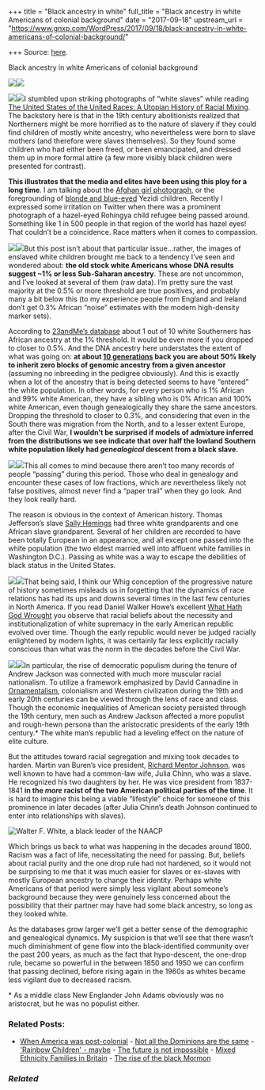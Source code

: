 +++
title = "Black ancestry in white"
full_title = "Black ancestry in white Americans of colonial background"
date = "2017-09-18"
upstream_url = "https://www.gnxp.com/WordPress/2017/09/18/black-ancestry-in-white-americans-of-colonial-background/"

+++
Source: [here](https://www.gnxp.com/WordPress/2017/09/18/black-ancestry-in-white-americans-of-colonial-background/).

Black ancestry in white Americans of colonial background

[![](https://i0.wp.com/www.gnxp.com/WordPress/wp-content/uploads/2017/09/Screenshot-2017-09-18-22.36.46.jpg?resize=600%2C354)![](https://i0.wp.com/www.gnxp.com/WordPress/wp-content/uploads/2017/09/Screenshot-2017-09-18-22.36.46.jpg?resize=600%2C354)](http://www.cell.com/ajhg/fulltext/S0002-9297(14)00476-5#app2)

[![](https://i0.wp.com/www.gnxp.com/WordPress/wp-content/uploads/2017/09/Isaac-Rossa-2.jpg?resize=330%2C498)![](https://i0.wp.com/www.gnxp.com/WordPress/wp-content/uploads/2017/09/Isaac-Rossa-2.jpg?resize=330%2C498)](https://arollingcrone.blogspot.com/2012/03/shocking-story-behind-white-slave.html)I stumbled upon striking photographs of “white slaves” while reading [The United States of the United Races: A Utopian History of Racial Mixing](https://www.amazon.com/exec/obidos/ASIN/B00BQNT7F4/geneexpressio-20). The backstory here is that in the 19th century abolitionists realized that Northerners might be more horrified as to the nature of slavery if they could find children of mostly white ancestry, who nevertheless were born to slave mothers (and therefore were slaves themselves). So they found some children who had either been freed, or been emancipated, and dressed them up in more formal attire (a few more visibly black children were presented for contrast).

**This illustrates that the media and elites have been using this ploy for a long time**. I am talking about the [Afghan girl photograph](https://www.google.com/search?q=afghan+girl&rlz=1C5CHFA_enUS741US741&source=lnms&tbm=isch&sa=X&ved=0ahUKEwiijsyArLDWAhWE64MKHT4oAf0Q_AUICygC&biw=1335&bih=674#imgrc=5upQSzVzAJeCRM:), or the foregrounding of [blonde and blue-eyed](http://49yzp92imhtx8radn224z7y1-wpengine.netdna-ssl.com/wp-content/uploads/2015/08/children.jpg) Yezidi children. Recently I expressed some irritation on Twitter when there was a prominent photograph of a hazel-eyed Rohingya child refugee being passed around. Something like 1 in 500 people in that region of the world has hazel eyes! That couldn’t be a coincidence. Race matters when it comes to compassion.

[![](https://i0.wp.com/www.gnxp.com/WordPress/wp-content/uploads/2017/09/usaofunitedraces.jpeg?resize=183%2C276)![](https://i0.wp.com/www.gnxp.com/WordPress/wp-content/uploads/2017/09/usaofunitedraces.jpeg?resize=183%2C276)](https://www.amazon.com/exec/obidos/ASIN/B00BQNT7F4/geneexpressio-20)But this post isn’t about that particular issue…rather, the images of enslaved white children brought me back to a tendency I’ve seen and wondered about: **the old stock white Americans whose DNA results suggest \~1% or less Sub-Saharan ancestry**. These are not uncommon, and I’ve looked at several of them (raw data). I’m pretty sure the vast majority at the 0.5% or more threshold are true positives, and probably many a bit below this (to my experience people from England and Ireland don’t get 0.3% African “noise” estimates with the modern high-density marker sets).

According to [23andMe’s database](http://www.cell.com/ajhg/pdf/S0002-9297(14)00476-5.pdf) about 1 out of 10 white Southerners has African ancestry at the 1% threshold. It would be even more if you dropped to closer to 0.5%. And the DNA ancestry here understates the extent of what was going on: **at about [10 generations](https://gcbias.org/2013/11/04/how-much-of-your-genome-do-you-inherit-from-a-particular-ancestor/) back you are about 50% likely to inherit zero blocks of genomic ancestry from a given ancestor** (assuming no inbreeding in the pedigree obviously). And this is exactly when a lot of the ancestry that is being detected seems to have “entered” the white population. In other words, for every person who is 1% African and 99% white American, they have a sibling who is 0% African and 100% white American, even though genealogically they share the same ancestors. Dropping the threshold to closer to 0.3%, and considering that even in the South there was migration from the North, and to a lesser extent Europe, after the Civil War, **I wouldn’t be surprised if models of admixture inferred from the distributions we see indicate that over half the lowland Southern white population likely had *genealogical* descent from a black slave.**

[![](https://i0.wp.com/www.gnxp.com/WordPress/wp-content/uploads/2017/09/whathatgodwrought.jpeg?resize=183%2C276)![](https://i0.wp.com/www.gnxp.com/WordPress/wp-content/uploads/2017/09/whathatgodwrought.jpeg?resize=183%2C276)](https://www.amazon.com/exec/obidos/ASIN/B0017QNL70/geneexpressio-20)This all comes to mind because there aren’t too many records of people “passing” during this period. Those who deal in genealogy and encounter these cases of low fractions, which are nevertheless likely not false positives, almost never find a “paper trail” when they go look. And they look really hard.

The reason is obvious in the context of American history. Thomas Jefferson’s slave [Sally Hemings](https://en.wikipedia.org/wiki/Sally_Hemings) had three white grandparents and one African slave grandparent. Several of her children are recorded to have been totally European in an appearance, and all except one passed into the white population (the two eldest married well into affluent white families in Washington D.C.). Passing as white was a way to escape the debilities of black status in the United States.

[![](https://i0.wp.com/www.gnxp.com/WordPress/wp-content/uploads/2017/09/riseofamerixandemocracy.jpeg?resize=183%2C275)![](https://i0.wp.com/www.gnxp.com/WordPress/wp-content/uploads/2017/09/riseofamerixandemocracy.jpeg?resize=183%2C275)](https://www.amazon.com/exec/obidos/ASIN/B004SUUWHE/geneexpressio-20)That being said, I think our Whig conception of the progressive nature of history sometimes misleads us in forgetting that the dynamics of race relations has had its ups and downs several times in the last few centuries in North America. If you read Daniel Walker Howe’s excellent [What Hath God Wrought](https://www.amazon.com/exec/obidos/ASIN/B0017QNL70/geneexpressio-20) you observe that racial beliefs about the necessity and institutionalization of white supremacy in the early American republic evolved over time. Though the early republic would never be judged racially enlightened by modern lights, it was certainly far less explicitly racially conscious than what was the norm in the decades before the Civil War.

[![](https://i0.wp.com/www.gnxp.com/WordPress/wp-content/uploads/2017/09/ornamentalism.jpeg?resize=185%2C273)![](https://i0.wp.com/www.gnxp.com/WordPress/wp-content/uploads/2017/09/ornamentalism.jpeg?resize=185%2C273)](https://www.amazon.com/exec/obidos/ASIN/019515794X/geneexpressio-20)In particular, the rise of democratic populism during the tenure of Andrew Jackson was connected with much more muscular racial nationalism. To utilize a framework emphasized by David Cannadine in [Ornamentalism](https://www.amazon.com/exec/obidos/ASIN/019515794X/geneexpressio-20), colonialism and Western civilization during the 19th and early 20th centuries can be viewed through the lens of race and class. Though the economic inequalities of American society persisted through the 19th century, men such as Andrew Jackson affected a more populist and rough-hewn persona than the aristocratic presidents of the early 19th century.\* The white man’s republic had a leveling effect on the nature of elite culture.

But the attitudes toward racial segregation and mixing took decades to harden. Martin van Buren’s vice president, [Richard Mentor Johnson](https://en.wikipedia.org/wiki/Richard_Mentor_Johnson#Election_of_1836), was well known to have had a common-law wife, Julia Chinn, who was a slave. He recognized his two daughters by her. He was vice president from 1837-1841 **in the *more* racist of the two American political parties of the time**. It is hard to imagine this being a viable “lifestyle” choice for someone of this prominence in later decades (after Julia Chinn’s death Johnson continued to enter into relationships with slaves).

![Walter F. White, a black leader of the NAACP](https://i0.wp.com/www.gnxp.com/WordPress/wp-content/uploads/2017/09/Walter_F_White-1.jpg?resize=300%2C368)

Which brings us back to what was happening in the decades around 1800. Racism was a fact of life, necessitating the need for passing. But, beliefs about racial purity and the one drop rule had not hardened, so it would not be surprising to me that it was much easier for slaves or ex-slaves with mostly European ancestry to change their identity. Perhaps white Americans of that period were simply less vigilant about someone’s background because they were genuinely less concerned about the possibility that their partner may have had some black ancestry, so long as they looked white.

As the databases grow larger we’ll get a better sense of the demographic and genealogical dynamics. My suspicion is that we’ll see that there wasn’t much diminishment of gene flow into the black-identified community over the past 200 years, as much as the fact that hypo-descent, the one-drop rule, became so powerful in the between 1850 and 1950 we can confirm that passing declined, before rising again in the 1960s as whites became less vigilant due to decreased racism.

\* As a middle class New Englander John Adams obviously was no aristocrat, but he was no populist either.

### Related Posts:

- [When America was
  post-colonial](https://www.gnxp.com/WordPress/2010/04/30/when-america-was-post-colonial/) - [Not all the Dominions are the
  same](https://www.gnxp.com/WordPress/2014/08/19/not-all-the-dominions-are-the-same/) - ['Rainbow Children' -
  maybe](https://www.gnxp.com/WordPress/2009/07/06/rainbow-children-maybe/) - [The future is not
  impossible](https://www.gnxp.com/WordPress/2011/10/13/the-future-is-not-impossible/) - [Mixed Ethnicity Families in
  Britain](https://www.gnxp.com/WordPress/2009/01/19/mixed-ethnicity-families-in-britain/) - [The rise of the black
  Mormon](https://www.gnxp.com/WordPress/2009/08/10/the-rise-of-the-black-mormon/)

### *Related*

[](https://www.addtoany.com/add_to/facebook?linkurl=https%3A%2F%2Fwww.gnxp.com%2FWordPress%2F2017%2F09%2F18%2Fblack-ancestry-in-white-americans-of-colonial-background%2F&linkname=Black%20ancestry%20in%20white%20Americans%20of%20colonial%20background "Facebook")[](https://www.addtoany.com/add_to/twitter?linkurl=https%3A%2F%2Fwww.gnxp.com%2FWordPress%2F2017%2F09%2F18%2Fblack-ancestry-in-white-americans-of-colonial-background%2F&linkname=Black%20ancestry%20in%20white%20Americans%20of%20colonial%20background "Twitter")[](https://www.addtoany.com/add_to/email?linkurl=https%3A%2F%2Fwww.gnxp.com%2FWordPress%2F2017%2F09%2F18%2Fblack-ancestry-in-white-americans-of-colonial-background%2F&linkname=Black%20ancestry%20in%20white%20Americans%20of%20colonial%20background "Email")[](https://www.addtoany.com/share)
